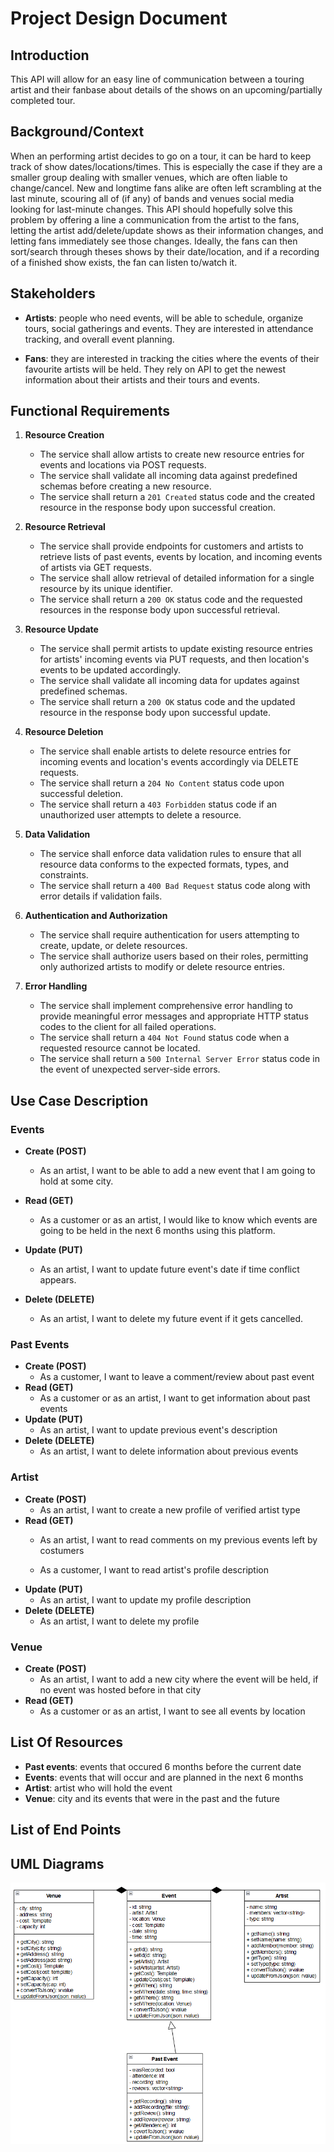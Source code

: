 # Project Design Document

## Introduction

This API will allow for an easy line of communication between a touring artist and their fanbase about details of the shows on an upcoming/partially completed tour.

## Background/Context

When an performing artist decides to go on a tour, it can be hard to keep track of show dates/locations/times.  This is especially the case if they are a smaller group dealing with smaller venues, which are often liable to change/cancel.  New and longtime fans alike are often left scrambling at the last minute, scouring all of (if any) of bands and venues social media looking for last-minute changes.  This API should hopefully solve this problem by offering a line a communication from the artist to the fans, letting the artist add/delete/update shows as their information changes, and letting fans immediately see those changes.  Ideally, the fans can then sort/search through theses shows by their date/location, and if a recording of a finished show exists, the fan can listen to/watch it.

## Stakeholders

 - **Artists**: people who need events, will be able to schedule, organize tours, social gatherings and events. They are interested in attendance tracking, and overall event planning.

 - **Fans**: they are interested in tracking the cities where the events of their favourite artists will be held. They rely on API to get the newest information about their artists and their tours and events.

## Functional Requirements

1. **Resource Creation**
   - The service shall allow artists to create new resource entries for events and locations via POST requests.
   - The service shall validate all incoming data against predefined schemas before creating a new resource.
   - The service shall return a `201 Created` status code and the created resource in the response body upon successful creation.

2. **Resource Retrieval**
   - The service shall provide endpoints for customers and artists to retrieve lists of past events, events by location, and incoming events of artists via GET requests.
   - The service shall allow retrieval of detailed information for a single resource by its unique identifier.
   - The service shall return a `200 OK` status code and the requested resources in the response body upon successful retrieval.

3. **Resource Update**
   - The service shall permit artists to update existing resource entries for artists' incoming events via PUT requests, and then location's events to be updated accordingly.
   - The service shall validate all incoming data for updates against predefined schemas.
   - The service shall return a `200 OK` status code and the updated resource in the response body upon successful update.

4. **Resource Deletion**
   - The service shall enable artists to delete resource entries for incoming events and location's events accordingly via DELETE requests.
   - The service shall return a `204 No Content` status code upon successful deletion.
   - The service shall return a `403 Forbidden` status code if an unauthorized user attempts to delete a resource.

5. **Data Validation**
   - The service shall enforce data validation rules to ensure that all resource data conforms to the expected formats, types, and constraints.
   - The service shall return a `400 Bad Request` status code along with error details if validation fails.

6. **Authentication and Authorization**
   - The service shall require authentication for users attempting to create, update, or delete resources.
   - The service shall authorize users based on their roles, permitting only authorized artists to modify or delete resource entries.

7. **Error Handling**
   - The service shall implement comprehensive error handling to provide meaningful error messages and appropriate HTTP status codes to the client for all failed operations.
   - The service shall return a `404 Not Found` status code when a requested resource cannot be located.
   - The service shall return a `500 Internal Server Error` status code in the event of unexpected server-side errors.

## Use Case Description


### Events
- **Create (POST)**
   - As an artist, I want to be able to add a new event that I am going to hold at some city.

- **Read (GET)**
   - As a customer or as an artist, I would like to know which events are going to be held in the next 6 months using this platform.

- **Update (PUT)**
   - As an artist, I want to update future event's date if time conflict appears.

- **Delete (DELETE)**
   - As an artist, I want to delete my future event if it gets cancelled.
### Past Events
- **Create (POST)**
   - As a customer, I want to leave a comment/review about past event
- **Read (GET)**
   - As a customer or as an artist, I want to get information about past events
- **Update (PUT)**
   - As an artist, I want to update previous event's description
- **Delete (DELETE)**
   - As an artist, I want to delete information about previous events

### Artist
- **Create (POST)**
   - As an artist, I want to create a new profile of verified artist type
- **Read (GET)**
   - As an artist, I want to read comments on my previous events left by costumers

   - As a customer, I want to read artist's profile description
- **Update (PUT)**
   - As an artist, I want to update my profile description
- **Delete (DELETE)**
   - As an artist, I want to delete my profile

### Venue
- **Create (POST)**
   - As an artist, I want to add a new city where the event will be held, if no event was hosted before in that city
- **Read (GET)**
   - As a customer or as an artist, I want to see all events by location


## List Of Resources

- **Past events**: events that occured 6 months before the current date
- **Events**: events that will occur and are planned in the next 6 months
- **Artist**: artist who will hold the event
- **Venue**: city and its events that were in the past and the future

## List of End Points


## UML Diagrams

![Event Planner UML Diagram](EventPlannerUML.png)
